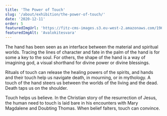 ```yaml
---
title: 'The Power of Touch'
slug: '/about/exhibition/the-power-of-touch/'
date: '2020-12-11'
order: 5
featuredImgUrl: 'https://fitz-cms-images.s3.eu-west-2.amazonaws.com/1960.400.jpg'
featuredImgAlt: 'Avalokitesvara'
---
```

The hand has been seen as an interface between the material and spiritual worlds. Tracing the lines of character and fate in the palm of the hand is for some a key to the soul. For others, the shape of the hand is a way of imagining god, a visual shorthand for divine power or divine blessings.

Rituals of touch can release the healing powers of the spirits, and hands and their touch help us navigate death, in mourning, or in mythology. A touch of the hand steers us between the worlds of the living and the dead. Death taps us on the shoulder.

Touch helps us believe. In the Christian story of the resurrection of Jesus, the human need to touch is laid bare in his encounters with Mary Magdalene and Doubting Thomas. When belief falters, touch can convince.

